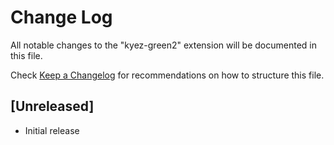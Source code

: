 # Change Log

All notable changes to the "kyez-green2" extension will be documented in this file.

Check [Keep a Changelog](http://keepachangelog.com/) for recommendations on how to structure this file.

## [Unreleased]

- Initial release
